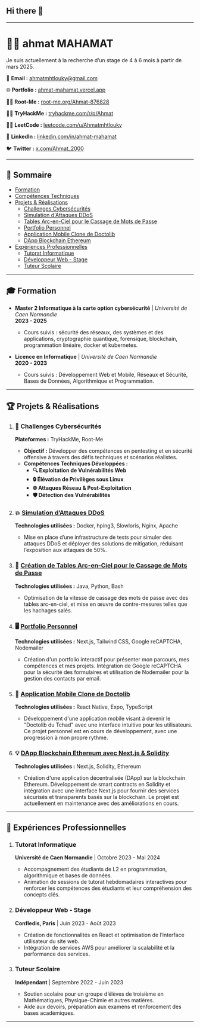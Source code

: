 ## Hi there 👋

---

# 👨‍💻 **ahmat MAHAMAT**

Je suis actuellement à la recherche d’un stage de 4 à 6 mois à partir de mars 2025.


📧 **Email :** [ahmatmhtlouky@gmail.com](mailto:ahmatmhtlouky@gmail.com)

🌐 **Portfolio :** [ahmat-mahamat.vercel.app](https://ahmat-mahamat.vercel.app/)

👨‍💻 **Root-Me :** [root-me.org/Ahmat-876828](https://www.root-me.org/Ahmat-876828)

👨‍💻 **TryHackMe :** [tryhackme.com/r/p/Ahmat](https://tryhackme.com/r/p/Ahmat)

👨‍💻 **LeetCode :** [leetcode.com/u/Ahmatmhtlouky](https://leetcode.com/u/Ahmatmhtlouky/)  

🔗 **LinkedIn :** [linkedin.com/in/ahmat-mahamat](https://www.linkedin.com/in/ahmat-mahamat)  

🐦 **Twitter :** [x.com/Ahmat_2000](https://x.com/Ahmat_2000) 

---

## 📑 **Sommaire**

- [Formation](#-formation)
- [Compétences Techniques](#-compétences-techniques)
- [Projets & Réalisations](#-projets--réalisations)
  - [Challenges Cybersécurités](#-challenges-cybersécurités)
  - [Simulation d'Attaques DDoS](#-simulation-dattaques-ddos)
  - [Tables Arc-en-Ciel pour le Cassage de Mots de Passe](#-création-de-tables-arc-en-ciel-pour-le-cassage-de-mots-de-passe)
  - [Portfolio Personnel](#-portfolio-personnel)
  - [Application Mobile Clone de Doctolib](#-application-mobile-clone-de-doctolib)
  - [DApp Blockchain Ethereum](#-dapp-blockchain-ethereum)
- [Expériences Professionnelles](#-expériences-professionnelles)
  - [Tutorat Informatique](#-tutorat-informatique)
  - [Développeur Web - Stage](#-développeur-web---stage)
  - [Tuteur Scolaire](#-tuteur-scolaire)

---

## 🎓 **Formation**

- **Master 2 Informatique à la carte option cybersécurité** | *Université de Caen Normandie*  
  **2023 - 2025**  
  - Cours suivis : sécurité des réseaux, des systèmes et des applications, cryptographie quantique, forensique, blockchain, programmation linéaire, docker et kubernetes.

- **Licence en Informatique** | *Université de Caen Normandie*  
  **2020 - 2023**  
  - Cours suivis : Développement Web et Mobile, Réseaux et Sécurité, Bases de Données, Algorithmique et Programmation.

---

## 🏆 **Projets & Réalisations**

1. ### 🎯 **Challenges Cybersécurités**
   **Plateformes :** TryHackMe, Root-Me  
   - **Objectif :** Développer des compétences en pentesting et en sécurité offensive à travers des défis techniques et scénarios réalistes.  
   - **Compétences Techniques Développées :**  
      - **🔍 Exploitation de Vulnérabilités Web**  
      - **🔒 Élévation de Privilèges sous Linux**  
      - **🌐 Attaques Réseau & Post-Exploitation**  
      - **🛡️ Détection des Vulnérabilités**  

2. ### 💥 [**Simulation d’Attaques DDoS**](https://github.com/Ahmat-2000/DDOS-attack-with-docker)  
   **Technologies utilisées :** Docker, hping3, Slowloris, Nginx, Apache  
   - Mise en place d’une infrastructure de tests pour simuler des attaques DDoS et déployer des solutions de mitigation, réduisant l’exposition aux attaques de 50%.

3. ### 🔑 [**Création de Tables Arc-en-Ciel pour le Cassage de Mots de Passe**](https://github.com/Ahmat-2000/Rainbow-table)  
   **Technologies utilisées :** Java, Python, Bash  
   - Optimisation de la vitesse de cassage des mots de passe avec des tables arc-en-ciel, et mise en œuvre de contre-mesures telles que les hachages salés.  

4. ### 🖥️ [**Portfolio Personnel**](https://ahmat-mahamat.vercel.app/)  
   **Technologies utilisées :** Next.js, Tailwind CSS, Google reCAPTCHA, Nodemailer  
   - Création d'un portfolio interactif pour présenter mon parcours, mes compétences et mes projets. Intégration de Google reCAPTCHA pour la sécurité des formulaires et utilisation de Nodemailer pour la gestion des contacts par email.

5. ### 📱 [**Application Mobile Clone de Doctolib**](https://github.com/Ahmat-2000/doctolib-clone)  
   **Technologies utilisées :** React Native, Expo, TypeScript
   - Développement d'une application mobile visant à devenir le "Doctolib du Tchad" avec une interface intuitive pour les utilisateurs. Ce projet personnel est en cours de développement, avec une progression à mon propre rythme.

6. ### 💡 [**DApp Blockchain Ethereum avec Next.js & Solidity**](https://blockchain-store-2024.vercel.app/)  
   **Technologies utilisées :** Next.js, Solidity, Ethereum  
   - Création d'une application décentralisée (DApp) sur la blockchain Ethereum. Développement de smart contracts en Solidity et intégration avec une interface Next.js pour fournir des services sécurisés et transparents basés sur la blockchain. Le projet est actuellement en maintenance avec des améliorations en cours.

---

## 📝 **Expériences Professionnelles**

1. ### **Tutorat Informatique**  
   **Université de Caen Normandie** | Octobre 2023 - Mai 2024  
   - Accompagnement des étudiants de L2 en programmation, algorithmique et bases de données.  
   - Animation de sessions de tutorat hebdomadaires interactives pour renforcer les compétences des étudiants et leur compréhension des concepts clés.

2. ### **Développeur Web - Stage**  
   **Confledis, Paris** | Juin 2023 - Août 2023  
   - Création de fonctionnalités en React et optimisation de l’interface utilisateur du site web.  
   - Intégration de services AWS pour améliorer la scalabilité et la performance des services.

3. ### **Tuteur Scolaire**  
   **Indépendant** | Septembre 2022 - Juin 2023  
   - Soutien scolaire pour un groupe d’élèves de troisième en Mathématiques, Physique-Chimie et autres matières.  
   - Aide aux devoirs, préparation aux examens et renforcement des bases académiques.

---
